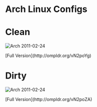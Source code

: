 Arch Linux Configs
=============

Clean
=============
![Arch 2011-02-24](http://ompldr.org/vN2poYg)
<p>[Full Version](http://ompldr.org/vN2poYg)</p>

Dirty
=============
![Arch 2011-02-24](http://ompldr.org/vN2poZA)
<p>[Full Version](http://ompldr.org/vN2poZA)</p>
